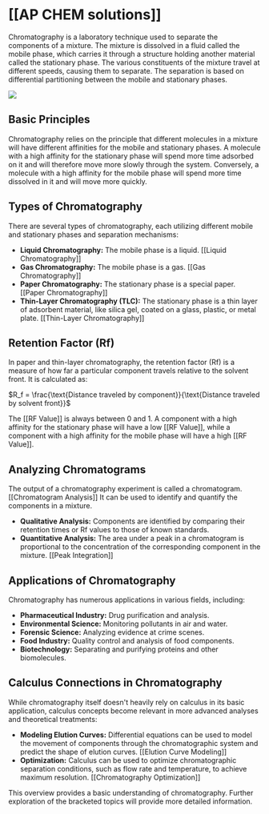 # [[AP CHEM solutions]]
Chromatography is a laboratory technique used to separate the components of a mixture. The mixture is dissolved in a fluid called the mobile phase, which carries it through a structure holding another material called the stationary phase. The various constituents of the mixture travel at different speeds, causing them to separate. The separation is based on differential partitioning between the mobile and stationary phases.

![](https://cdn.kastatic.org/ka-perseus-images/a01e1bdd9b93a539cde80ecfcd8264f4e31f7616.svg)

## Basic Principles

Chromatography relies on the principle that different molecules in a mixture will have different affinities for the mobile and stationary phases.  A molecule with a high affinity for the stationary phase will spend more time adsorbed on it and will therefore move more slowly through the system. Conversely, a molecule with a high affinity for the mobile phase will spend more time dissolved in it and will move more quickly.

## Types of Chromatography

There are several types of chromatography, each utilizing different mobile and stationary phases and separation mechanisms:

* **Liquid Chromatography:**  The mobile phase is a liquid.  [[Liquid Chromatography]]
* **Gas Chromatography:** The mobile phase is a gas. [[Gas Chromatography]]
* **Paper Chromatography:** The stationary phase is a special paper. [[Paper Chromatography]]
* **Thin-Layer Chromatography (TLC):** The stationary phase is a thin layer of adsorbent material, like silica gel, coated on a glass, plastic, or metal plate. [[Thin-Layer Chromatography]]

## Retention Factor (Rf)

In paper and thin-layer chromatography, the retention factor (Rf) is a measure of how far a particular component travels relative to the solvent front. It is calculated as:

$R_f = \frac{\text{Distance traveled by component}}{\text{Distance traveled by solvent front}}$

The [[RF Value]] is always between 0 and 1. A component with a high affinity for the stationary phase will have a low [[RF Value]], while a component with a high affinity for the mobile phase will have a high [[RF Value]].

## Analyzing Chromatograms

The output of a chromatography experiment is called a chromatogram.  [[Chromatogram Analysis]] It can be used to identify and quantify the components in a mixture.

* **Qualitative Analysis:**  Components are identified by comparing their retention times or Rf values to those of known standards.
* **Quantitative Analysis:** The area under a peak in a chromatogram is proportional to the concentration of the corresponding component in the mixture.  [[Peak Integration]]

## Applications of Chromatography

Chromatography has numerous applications in various fields, including:

* **Pharmaceutical Industry:**  Drug purification and analysis.
* **Environmental Science:** Monitoring pollutants in air and water.
* **Forensic Science:** Analyzing evidence at crime scenes.
* **Food Industry:**  Quality control and analysis of food components.
* **Biotechnology:**  Separating and purifying proteins and other biomolecules.


## Calculus Connections in Chromatography

While chromatography itself doesn't heavily rely on calculus in its basic application, calculus concepts become relevant in more advanced analyses and theoretical treatments:

* **Modeling Elution Curves:**  Differential equations can be used to model the movement of components through the chromatographic system and predict the shape of elution curves. [[Elution Curve Modeling]]
* **Optimization:** Calculus can be used to optimize chromatographic separation conditions, such as flow rate and temperature, to achieve maximum resolution. [[Chromatography Optimization]]


This overview provides a basic understanding of chromatography.  Further exploration of the bracketed topics will provide more detailed information.
